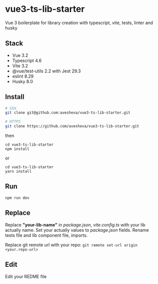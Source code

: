 # vue3-ts-lib-starter

Vue 3 boilerplate for library creation with typescript, vite, tests, linter and husky

## Stack
* Vue 3.2
* Typescript 4.6
* Vite 3.2
* @vue/test-utils 2.2 with Jest 29.3
* eslint 8.29
* Husky 8.0

## Install
```bash
# SSH
git clone git@github.com:avesheva/vue3-ts-lib-starter.git
```
```bash
# HTTPS
git clone https://github.com/avesheva/vue3-ts-lib-starter.git
```
then
```
cd vue3-ts-lib-starter
npm install
```
or
```
cd vue3-ts-lib-starter
yarn install
```

## Run
```
npm run dev
```

## Replace

Replace **"your-lib-name"** in _package.json_, _vite.config.ts_ with your lib actually name. Set your actually values to _package.json_ fields. Rename tests file and lib component file, imports.

Replace git remote url with your repo: `git remote set-url origin <your.repo-url>`

## Edit

Edit your REDME file


